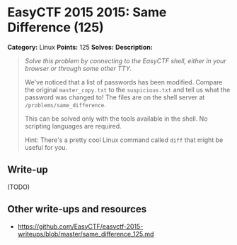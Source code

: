 # EasyCTF 2015 2015: Same Difference (125)

**Category:** Linux
**Points:** 125
**Solves:** 
**Description:**

> *Solve this problem by connecting to the EasyCTF shell, either in your browser or through some other TTY.*
> 
> 
> We've noticed that a list of passwords has been modified. Compare the original `master_copy.txt` to the `suspicious.txt` and tell us what the password was changed to! The files are on the shell server at `/problems/same_difference`.
> 
> 
> This can be solved only with the tools available in the shell. No scripting languages are required.
> 
> 
> Hint: There's a pretty cool Linux command called `diff` that might be useful for you.

## Write-up

(TODO)

## Other write-ups and resources

* <https://github.com/EasyCTF/easyctf-2015-writeups/blob/master/same_difference_125.md>
